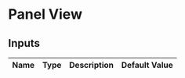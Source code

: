 # Panel View

## Inputs

Name                |Type       |  Description                                 | Default Value
------------------- | --------- |--------------------------------------------- | ---------------
